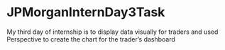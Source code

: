# JPMorganInternDay3Task
My third day of internship is to display data visually for traders and used Perspective to create the chart for the trader’s dashboard
